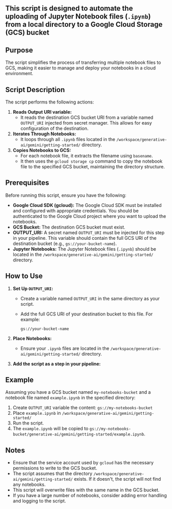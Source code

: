 ## This script is designed to automate the uploading of Jupyter Notebook files (`.ipynb`) from a local directory to a Google Cloud Storage (GCS) bucket

## Purpose

The script simplifies the process of transferring multiple notebook files to GCS, making it easier to manage and deploy your notebooks in a cloud environment.

## Script Description

The script performs the following actions:

1. **Reads Output URI variable:**
   - It reads the destination GCS bucket URI from a variable named `OUTPUT_URI` injected from secret manager. This allows for easy configuration of the destination.
2. **Iterates Through Notebooks:**
   - It loops through all `.ipynb` files located in the `/workspace/generative-ai/gemini/getting-started/` directory.
3. **Copies Notebooks to GCS:**
   - For each notebook file, it extracts the filename using `basename`.
   - It then uses the `gcloud storage cp` command to copy the notebook file to the specified GCS bucket, maintaining the directory structure.

## Prerequisites

Before running this script, ensure you have the following:

- **Google Cloud SDK (gcloud):** The Google Cloud SDK must be installed and configured with appropriate credentials. You should be authenticated to the Google Cloud project where you want to upload the notebooks.
- **GCS Bucket:** The destination GCS bucket must exist.
- **OUTPUT_URI:** A secret named `OUTPUT_URI` must be injected for this step in your pipeline. This variable should contain the full GCS URI of the destination bucket (e.g., `gs://your-bucket-name`).
- **Jupyter Notebooks:** The Jupyter Notebook files (`.ipynb`) should be located in the `/workspace/generative-ai/gemini/getting-started/` directory.

## How to Use

1. **Set Up `OUTPUT_URI`:**

   - Create a variable named `OUTPUT_URI` in the same directory as your script.
   - Add the full GCS URI of your destination bucket to this file. For example:

     ```none
     gs://your-bucket-name
     ```

2. **Place Notebooks:**

   - Ensure your `.ipynb` files are located in the `/workspace/generative-ai/gemini/getting-started/` directory.

3. **Add the script as a step in your pipeline:**

## Example

Assuming you have a GCS bucket named `my-notebooks-bucket` and a notebook file named `example.ipynb` in the specified directory:

1. Create `OUTPUT_URI` variable the content: `gs://my-notebooks-bucket`
2. Place `example.ipynb` in `/workspace/generative-ai/gemini/getting-started/`
3. Run the script.
4. The `example.ipynb` will be copied to `gs://my-notebooks-bucket/generative-ai/gemini/getting-started/example.ipynb`.

## Notes

- Ensure that the service account used by `gcloud` has the necessary permissions to write to the GCS bucket.
- The script assumes that the directory `/workspace/generative-ai/gemini/getting-started/` exists. If it doesn't, the script will not find any notebooks.
- This script will overwrite files with the same name in the GCS bucket.
- If you have a large number of notebooks, consider adding error handling and logging to the script.

